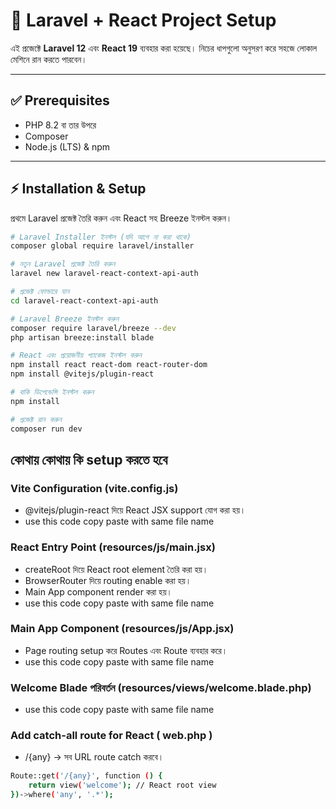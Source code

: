 # 🚀 Laravel + React Project Setup

এই প্রজেক্টে **Laravel 12** এবং **React 19** ব্যবহার করা হয়েছে। নিচের ধাপগুলো অনুসরণ করে সহজে লোকাল মেশিনে রান করতে পারবেন।  

---

## ✅ Prerequisites
- PHP 8.2 বা তার উপরে
- Composer
- Node.js (LTS) & npm

---

## ⚡ Installation & Setup

প্রথমে Laravel প্রজেক্ট তৈরি করুন এবং React সহ Breeze ইনস্টল করুন।  

```bash
# Laravel Installer ইনস্টল (যদি আগে না করা থাকে)
composer global require laravel/installer

# নতুন Laravel প্রজেক্ট তৈরি করুন
laravel new laravel-react-context-api-auth

# প্রজেক্ট ফোল্ডারে যান
cd laravel-react-context-api-auth

# Laravel Breeze ইনস্টল করুন
composer require laravel/breeze --dev
php artisan breeze:install blade

# React এবং প্রয়োজনীয় প্যাকেজ ইনস্টল করুন
npm install react react-dom react-router-dom
npm install @vitejs/plugin-react

# বাকি ডিপেন্ডেন্সি ইনস্টল করুন
npm install

# প্রজেক্ট রান করুন
composer run dev

```


## কোথায় কোথায় কি setup করতে হবে

### Vite Configuration (vite.config.js)
- @vitejs/plugin-react দিয়ে React JSX support যোগ করা হয়।
- use this code copy paste with same file name

### React Entry Point (resources/js/main.jsx)
- createRoot দিয়ে React root element তৈরি করা হয়।
- BrowserRouter দিয়ে routing enable করা হয়।
- Main App component render করা হয়।
- use this code copy paste with same file name

### Main App Component (resources/js/App.jsx)
- Page routing setup করে Routes এবং Route ব্যবহার করে।
- use this code copy paste with same file name

### Welcome Blade পরিবর্তন (resources/views/welcome.blade.php)
- use this code copy paste with same file name

### Add catch-all route for React ( web.php )
- /{any} → সব URL route catch করবে।
```bash
Route::get('/{any}', function () {
    return view('welcome'); // React root view
})->where('any', '.*');
```